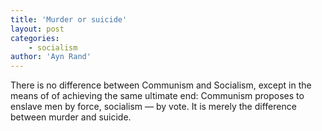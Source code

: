 ```yaml
---
title: 'Murder or suicide'
layout: post
categories:
    - socialism
author: 'Ayn Rand'
---
```


There is no difference between Communism and Socialism, except in the means of of achieving the same ultimate end: Communism proposes to enslave men by force, socialism — by vote. It is merely the difference between murder and suicide.